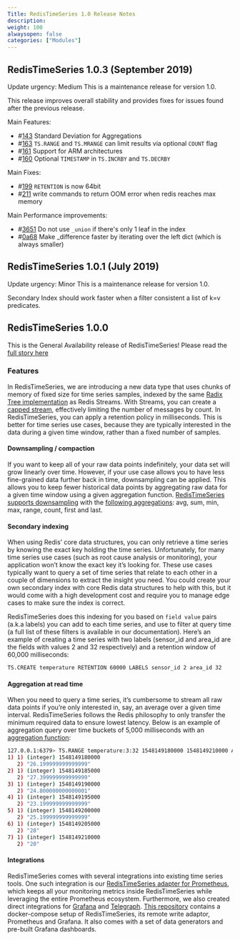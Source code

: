 ```yaml
---
Title: RedisTimeSeries 1.0 Release Notes
description:
weight: 100
alwaysopen: false
categories: ["Modules"]
---
```

## RedisTimeSeries 1.0.3 (September 2019)

Update urgency: Medium
This is a maintenance release for version 1.0.

This release improves overall stability and provides fixes for issues found after the previous release.

Main Features:

- #[143](https://github.com/RedisTimeSeries/RedisTimeSeries/issues/143) Standard Deviation for Aggregations
- #[163](https://github.com/RedisTimeSeries/RedisTimeSeries/issues/163) `TS.RANGE` and `TS.MRANGE` can limit results via optional `COUNT` flag
- #[161](https://github.com/RedisTimeSeries/RedisTimeSeries/issues/161) Support for ARM architectures
- #[160](https://github.com/RedisTimeSeries/RedisTimeSeries/issues/160) Optional `TIMESTAMP` in `TS.INCRBY` and `TS.DECRBY`

Main Fixes:

- #[199](https://github.com/RedisTimeSeries/RedisTimeSeries/issues/199) `RETENTION` is now 64bit
- #[211](https://github.com/RedisTimeSeries/RedisTimeSeries/issues/211) write commands to return OOM error when redis reaches max memory

Main Performance improvements:

- #[3651](https://github.com/RedisTimeSeries/RedisTimeSeries/commit/3651ef8eb65b390e333053b91a64617fc2382f6e) Do not use `_union` if there's only 1 leaf in the index
- #[0a68](https://github.com/RedisTimeSeries/RedisTimeSeries/commit/0a68d4eca95108595ac7dfbae68d3f0371e41470) Make _difference faster by iterating over the left dict (which is always smaller)

## RedisTimeSeries 1.0.1 (July 2019)

Update urgency: Minor
This is a maintenance release for version 1.0.

Secondary Index should work faster when a filter consistent a list of k=v predicates.

## RedisTimeSeries 1.0.0

This is the General Availability release of RedisTimeSeries!  Please read the [full story here](https://redislabs.com/blog/redistimeseries-ga-making-4th-dimension-truly-immersive)

### Features

In RedisTimeSeries, we are introducing a new data type that uses chunks of memory of fixed size for time series samples, indexed by the same [Radix Tree implementation](https://github.com/antirez/rax) as Redis Streams. With Streams, you can create a [capped stream](https://redis.io/commands/xadd), effectively limiting the number of messages by count. In RedisTimeSeries, you can apply a retention policy in milliseconds. This is better for time series use cases, because they are typically interested in the data during a given time window, rather than a fixed number of samples.

#### Downsampling / compaction

If you want to keep all of your raw data points indefinitely, your data set will grow linearly over time. However, if your use case allows you to have less fine-grained data further back in time, downsampling can be applied. This allows you to keep fewer historical data points by aggregating raw data for a given time window using a given aggregation function. [RedisTimeSeries supports downsampling](https://oss.redislabs.com/redistimeseries/commands/#tscreaterule) with the [following aggregations](https://oss.redislabs.com/redistimeseries/commands/#tsrange): avg, sum, min, max, range, count, first and last.  

#### Secondary indexing

When using Redis’ core data structures, you can only retrieve a time series by knowing the exact key holding the time series. Unfortunately, for many time series use cases (such as root cause analysis or monitoring), your application won’t know the exact key it’s looking for. These use cases typically want to query a set of time series that relate to each other in a couple of dimensions to extract the insight you need. You could create your own secondary index with core Redis data structures to help with this, but it would come with a high development cost and require you to manage edge cases to make sure the index is correct.

RedisTimeSeries does this indexing for you based on `field value` pairs (a.k.a labels) you can add to each time series, and use to filter at query time (a full list of these filters is available in our documentation). Here’s an example of creating a time series with two labels (sensor_id and area_id are the fields with values 2 and 32 respectively) and a retention window of 60,000 milliseconds:

```sh
TS.CREATE temperature RETENTION 60000 LABELS sensor_id 2 area_id 32
```

#### Aggregation at read time

When you need to query a time series, it’s cumbersome to stream all raw data points if you’re only interested in, say, an average over a given time interval. RedisTimeSeries follows the Redis philosophy to only transfer the minimum required data to ensure lowest latency. Below is an example of aggregation query over time buckets of 5,000 milliseconds with an [aggregation function](https://oss.redislabs.com/redistimeseries/commands/#tsrange):  

```sh
127.0.0.1:6379> TS.RANGE temperature:3:32 1548149180000 1548149210000 AGGREGATION avg 5000
1) 1) (integer) 1548149180000
   2) "26.199999999999999"
2) 1) (integer) 1548149185000
   2) "27.399999999999999"
3) 1) (integer) 1548149190000
   2) "24.800000000000001"
4) 1) (integer) 1548149195000
   2) "23.199999999999999"
5) 1) (integer) 1548149200000
   2) "25.199999999999999"
6) 1) (integer) 1548149205000
   2) "28"
7) 1) (integer) 1548149210000
   2) "20"
```

#### Integrations

RedisTimeSeries comes with several integrations into existing time series tools. One such integration is our [RedisTimeSeries adapter for Prometheus](https://github.com/RedisTimeSeries/prometheus-redistimeseries-adapter), which keeps all your monitoring metrics inside RedisTimeSeries while leveraging the entire Prometheus ecosystem.
Furthermore, we also created direct integrations for [Grafana](https://github.com/RedisTimeSeries/grafana-redistimeseries) and [Telegraph](https://github.com/RedisTimeSeries/telegraf). [This repository](https://github.com/RedisTimeSeries/prometheus-demos) contains a docker-compose setup of RedisTimeSeries, its remote write adaptor, Prometheus and Grafana. It also comes with a set of data generators and pre-built Grafana dashboards.
